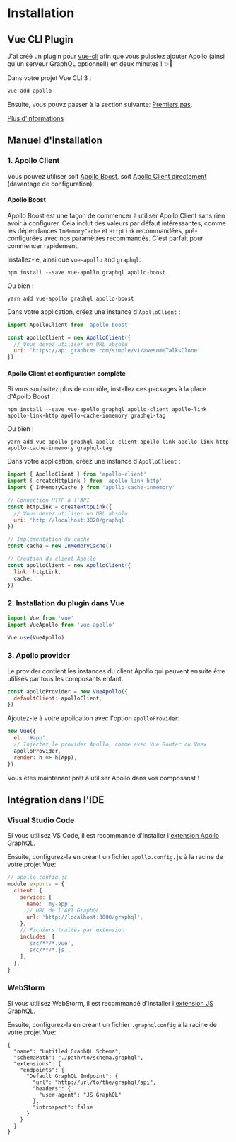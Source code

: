 # Installation

## Vue CLI Plugin

J'ai créé un plugin pour [vue-cli](http://cli.vuejs.org) afin que vous puissiez ajouter Apollo (ainsi qu'un serveur GraphQL optionnel!) en deux minutes ! ✨🚀

Dans votre projet Vue CLI 3 :

```bash
vue add apollo
```

Ensuite, vous pouvz passer à la section suivante: [Premiers pas](./apollo/).

[Plus d'informations](https://github.com/Akryum/vue-cli-plugin-apollo)

## Manuel d'installation

### 1. Apollo Client

Vous pouvez utiliser soit [Apollo Boost](#apollo-boost), soit [Apollo Client directement](#apollo-client-full-configuration) (davantage de configuration).

#### Apollo Boost

Apollo Boost est une façon de commencer à utiliser Apollo Client sans rien avoir à configurer. Cela inclut des valeurs par défaut intéressantes, comme les dépendances `InMemoryCache` et `HttpLink` recommandées, pré-configurées avec nos paramètres recommandés. C'est parfait pour commencer rapidement.

Installez-le, ainsi que `vue-apollo` and `graphql`:

```
npm install --save vue-apollo graphql apollo-boost
```

Ou bien :

```
yarn add vue-apollo graphql apollo-boost
```

Dans votre application, créez une instance d'`ApolloClient` :

```js
import ApolloClient from 'apollo-boost'

const apolloClient = new ApolloClient({
  // Vous devez utiliser un URL absolu
  uri: 'https://api.graphcms.com/simple/v1/awesomeTalksClone'
})
```

#### Apollo Client et configuration complète

Si vous souhaitez plus de contrôle, installez ces packages à la place d'Apollo Boost :

```
npm install --save vue-apollo graphql apollo-client apollo-link apollo-link-http apollo-cache-inmemory graphql-tag
```

Ou bien :

```
yarn add vue-apollo graphql apollo-client apollo-link apollo-link-http apollo-cache-inmemory graphql-tag
```

Dans votre application, créez une instance d'`ApolloClient` :

```js
import { ApolloClient } from 'apollo-client'
import { createHttpLink } from 'apollo-link-http'
import { InMemoryCache } from 'apollo-cache-inmemory'

// Connection HTTP à l'API
const httpLink = createHttpLink({
  // Vous devez utiliser un URL absolu
  uri: 'http://localhost:3020/graphql',
})

// Implémentation du cache
const cache = new InMemoryCache()

// Création du client Apollo
const apolloClient = new ApolloClient({
  link: httpLink,
  cache,
})
```

### 2. Installation du plugin dans Vue

```js
import Vue from 'vue'
import VueApollo from 'vue-apollo'

Vue.use(VueApollo)
```

### 3. Apollo provider

Le provider contient les instances du client Apollo qui peuvent ensuite être utilisés par tous les composants enfant.

```js
const apolloProvider = new VueApollo({
  defaultClient: apolloClient,
})
```

Ajoutez-le à votre application avec l'option `apolloProvider`:

```js
new Vue({
  el: '#app',
  // Injectez le provider Apollo, comme avec Vue Router ou Vuex
  apolloProvider,
  render: h => h(App),
})
```

Vous êtes maintenant prêt à utiliser Apollo dans vos composanst !

## Intégration dans l'IDE

### Visual Studio Code

Si vous utilisez VS Code, il est recommandé d'installer l'[extension Apollo GraphQL](https://marketplace.visualstudio.com/items?itemName=apollographql.vscode-apollo).

Ensuite, configurez-la en créant un fichier `apollo.config.js` à la racine de votre projet Vue:

```js
// apollo.config.js
module.exports = {
  client: {
    service: {
      name: 'my-app',
      // URL de l'API GraphQL
      url: 'http://localhost:3000/graphql',
    },
    // Fichiers traités par extension
    includes: [
      'src/**/*.vue',
      'src/**/*.js',
    ],
  },
}
```

### WebStorm

Si vous utilisez WebStorm, il est recommandé d'installer l'[extension JS GraphQL](https://plugins.jetbrains.com/plugin/8097-js-graphql/).

Ensuite, configurez-la en créant un fichier `.graphqlconfig` à la racine de votre projet Vue:

```graphqlconfig
{
  "name": "Untitled GraphQL Schema",
  "schemaPath": "./path/to/schema.graphql",
  "extensions": {
    "endpoints": {
      "Default GraphQL Endpoint": {
        "url": "http://url/to/the/graphql/api",
        "headers": {
          "user-agent": "JS GraphQL"
        },
        "introspect": false
      }
    }
  }
}
```
